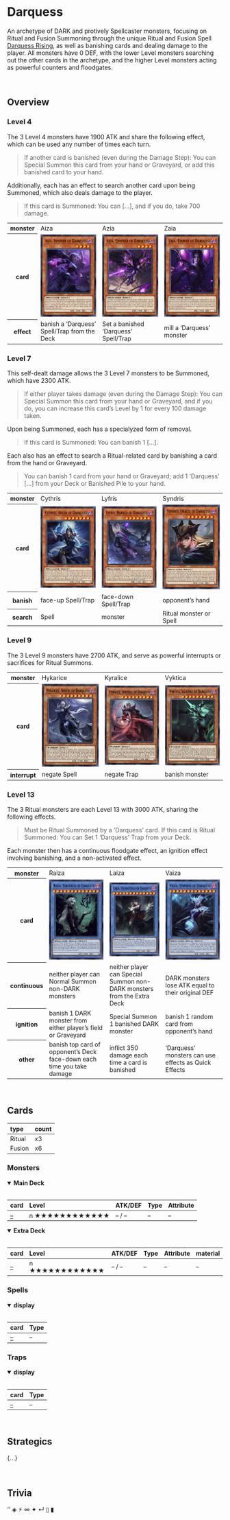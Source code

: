 # Darquess

An archetype of DARK and protively Spellcaster monsters, focusing on Ritual and Fusion Summoning through the unique Ritual and Fusion Spell [Darquess Rising](../cards/spells/ritual/Darquess%20Rising.md), as well as banishing cards and dealing damage to the player. All monsters have 0 DEF, with the lower Level monsters searching out the other cards in the archetype, and the higher Level monsters acting as powerful counters and floodgates.


<br>


## Overview

### Level 4
The 3 Level 4 monsters have 1900 ATK and share the following effect, which can be used any number of times each turn.

> If another card is banished (even during the Damage Step): You can Special Summon this card from your hand or Graveyard, or add this banished card to your hand.

Additionally, each has an effect to search another card upon being Summoned, which also deals damage to the player.

> If this card is Summoned: You can [...], and if you do, take 700 damage.

<table>
  <tr>
    <th width="50px"> monster </th>
    <td> Aiza </td>
    <td> Azia </td>
    <td> Zaia </td>
  </tr>
  <tr>
    <th> card </th>
    <td align="center"> <img src="../../.assets/cards/monsters/Aiza.png"> </td>
    <td align="center"> <img src="../../.assets/cards/monsters/Azia.png"> </td>
    <td align="center"> <img src="../../.assets/cards/monsters/Zaia.png"> </td>
  </tr>
  <tr>
    <th> effect </th>
    <td> banish a ‘Darquess’ Spell/Trap from the Deck </td>
    <td> Set a banished ‘Darquess’ Spell/Trap </td>
    <td> mill a ‘Darquess’ monster </td>
  </tr>
</table>

### Level 7
This self-dealt damage allows the 3 Level 7 monsters to be Summoned, which have 2300 ATK.

> If either player takes damage (even during the Damage Step): You can Special Summon this card from your hand or Graveyard, and if you do, you can increase this card’s Level by 1 for every 100 damage taken.

Upon being Summoned, each has a specialyzed form of removal.

> If this card is Summoned: You can banish 1 [...].

Each also has an effect to search a Ritual-related card by banishing a card from the hand or Graveyard.

> You can banish 1 card from your hand or Graveyard; add 1 ‘Darquess’ [...] from your Deck or Banished Pile to your hand.

<table>
  <tr>
    <th width="50px"> monster </th>
    <td> Cythris </td>
    <td> Lyfris </td>
    <td> Syndris </td>
  </tr>
  <tr>
    <th> card </th>
    <td align="center"> <img src="../../.assets/cards/monsters/Cythris.png"> </td>
    <td align="center"> <img src="../../.assets/cards/monsters/Lyfris.png"> </td>
    <td align="center"> <img src="../../.assets/cards/monsters/Syndris.png"> </td>
  </tr>
  <tr>
    <th> banish </th>
    <td> face-up Spell/Trap </td>
    <td> face-down Spell/Trap </td>
    <td> opponent’s hand </td>
  </tr>
  <tr>
    <th> search </th>
    <td> Spell </td>
    <td> monster </td>
    <td> Ritual monster or Spell </td>
  </tr>
</table>

### Level 9
The 3 Level 9 monsters have 2700 ATK, and serve as powerful interrupts or sacrifices for Ritual Summons.

<table>
  <tr>
    <th width="50px"> monster </th>
    <td> Hykarice </td>
    <td> Kyralice </td>
    <td> Vyktica </td>
  </tr>
  <tr>
    <th> card </th>
    <td align="center"> <img src="../../.assets/cards/monsters/Hykarice.png"> </td>
    <td align="center"> <img src="../../.assets/cards/monsters/Kyralice.png"> </td>
    <td align="center"> <img src="../../.assets/cards/monsters/Vyktica.png"> </td>
  </tr>
  <tr>
    <th> interrupt </th>
    <td> negate Spell </td>
    <td> negate Trap </td>
    <td> banish monster </td>
  </tr>
</table>

### Level 13
The 3 Ritual monsters are each Level 13 with 3000 ATK, sharing the following effects.

> Must be Ritual Summoned by a ‘Darquess’ card. If this card is Ritual Summoned: You can Set 1 ‘Darquess’ Trap from your Deck.

Each monster then has a continuous floodgate effect, an ignition effect involving banishing, and a non-activated effect.

<table>
  <tr>
    <th width="50px"> monster </th>
    <td> Raiza </td>
    <td> Laiza </td>
    <td> Vaiza </td>
  </tr>
  <tr>
    <th> card </th>
    <td align="center"> <img src="../../.assets/cards/ritual/Raiza.png"> </td>
    <td align="center"> <img src="../../.assets/cards/ritual/Laiza.png"> </td>
    <td align="center"> <img src="../../.assets/cards/ritual/Vaiza.png"> </td>
  </tr>
  <tr>
    <th> continuous </th>
    <td> neither player can Normal Summon non-DARK monsters </td>
    <td> neither player can Special Summon non-DARK monsters from the Extra Deck </td>
    <td> DARK monsters lose ATK equal to their original DEF </td>
  </tr>
  <tr>
    <th> ignition </th>
    <td> banish 1 DARK monster from either player’s field or Graveyard </td>
    <td> Special Summon 1 banished DARK monster </td>
    <td> banish 1 random card from opponent’s hand </td>
  </tr>
  <tr>
    <th> other </th>
    <td> banish top card of opponent’s Deck face-down each time you take damage </td>
    <td> inflict 350 damage each time a card is banished </td>
    <td> ‘Darquess’ monsters can use effects as Quick Effects </td>
  </tr>
</table>


<br>


## Cards

| type | count |
| :--- | :---- |
| Ritual | x3 |
| Fusion | x6 |

### Monsters

<details open>
  <summary> <b> Main Deck </b> </summary> <br>

| card | Level | ATK/DEF | Type | Attribute |
| :--- | :---- | :------ | :--- | :-------- |
| [–](../cards/monsters/standard/–.md) | n ★★★★★★★★★★★★ | – / – | – | – |

</details>

<details open>
  <summary> <b> Extra Deck </b> </summary> <br>

| card | Level | ATK/DEF | Type | Attribute | material |
| :--- | :---- | :------ | :--- | :-------- | :------- |
| [–](../cards/monsters/–/–.md) | n ★★★★★★★★★★★★ | – / – | – | – | – |

</details>

### Spells

<details open>
  <summary> <b> display </b> </summary> <br>

| card | Type |
| :--- | :--- |
| [–](../cards/spells/–/–.md) | – |

</details>

### Traps

<details open>
  <summary> <b> display </b> </summary> <br>

| card | Type |
| :--- | :--- |
| [–](../cards/traps/–/–.md) | – |

</details>


<br>


## Strategics

{...}


<br>


## Trivia

‘’ ◈ ⚡︎ ∞ ✦ ↵ ▯ ▮
